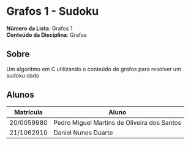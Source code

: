 # Grafos 1 - Sudoku

**Número da Lista**: Grafos 1<br>
**Conteúdo da Disciplina**: Grafos<br>

## Sobre 
Um algoritmo em C utilizando o conteúdo de grafos para resolver um sudoku dado

## Alunos
|Matrícula | Aluno |
| -- | -- |
| 20/0059980  |  Pedro Miguel Martins de Oliveira dos Santos |
| 21/1062910  |  Daniel Nunes Duarte  |
